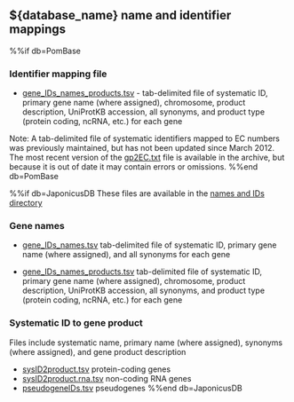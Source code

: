 ## ${database_name} name and identifier mappings

%%if db=PomBase
### Identifier mapping file
 - [gene_IDs_names_products.tsv](/latest_release/gene_names_and_identifiers/) - 
   tab-delimited file of systematic ID, primary gene name (where
   assigned), chromosome, product description, UniProtKB accession,
   all synonyms, and product type (protein coding, ncRNA, etc.) for
   each gene

Note: A tab-delimited file of systematic identifiers mapped to EC
numbers was previously maintained, but has not been updated since March
2012. The most recent version of the
[gp2EC.txt](https://www.pombase.org/data/names_and_identifiers/OLD/gp2EC.txt)
file is available in the archive, but because it is out of date it
may contain errors or omissions.
%%end db=PomBase

%%if db=JaponicusDB
These files are available in the [names and IDs directory](${base_url}/data/names_and_identifiers/)

### Gene names

-   [gene_IDs_names.tsv](${base_url}/data/names_and_identifiers/gene_IDs_names.tsv)
    tab-delimited file of systematic ID, primary gene name (where
    assigned), and all synonyms for each gene

-   [gene_IDs_names_products.tsv](${base_url}/data/names_and_identifiers/gene_IDs_names_products.tsv)
    tab-delimited file of systematic ID, primary gene name (where
    assigned), chromosome, product description, UniProtKB accession,
    all synonyms, and product type (protein coding, ncRNA, etc.) for
    each gene

### Systematic ID to gene product

Files include systematic name, primary name (where assigned),
synonyms (where assigned), and gene product description

-   [sysID2product.tsv](${base_url}/data/names_and_identifiers/sysID2product.tsv)
    protein-coding genes
-   [sysID2product.rna.tsv](${base_url}/data/names_and_identifiers/sysID2product.rna.tsv)
    non-coding RNA genes
-   [pseudogeneIDs.tsv](https://www.pombase.org/data/names_and_identifiers/pseudogeneIDs.tsv)
    pseudogenes
%%end db=JaponicusDB

